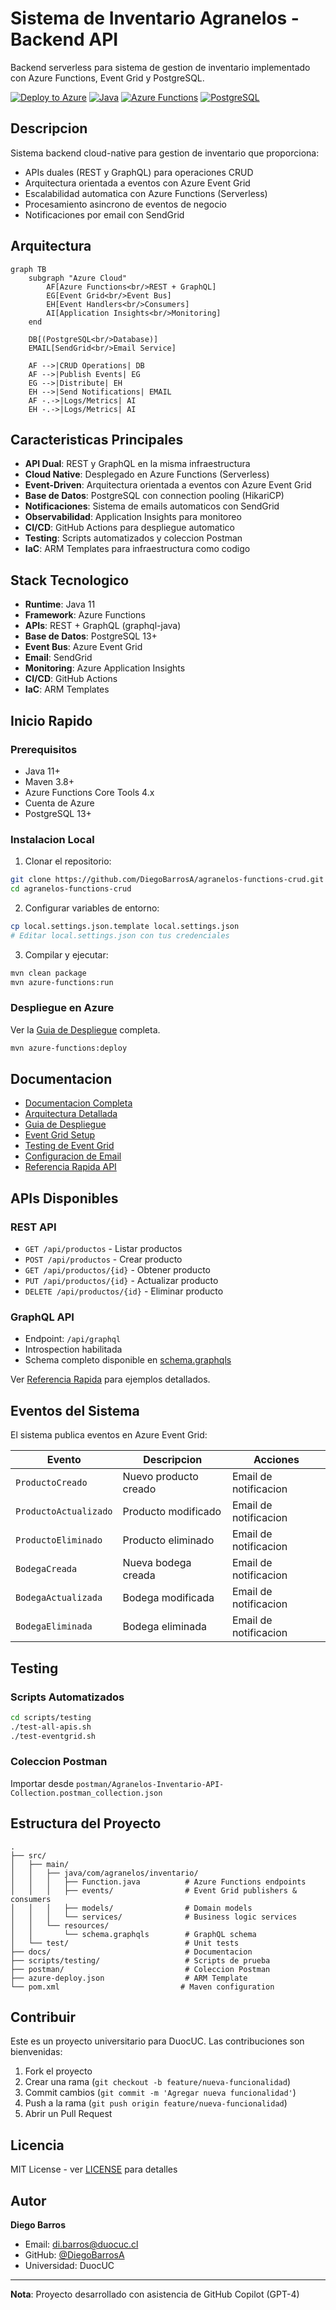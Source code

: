 # Sistema de Inventario Agranelos - Backend API

Backend serverless para sistema de gestion de inventario implementado con Azure Functions, Event Grid y PostgreSQL.

[![Deploy to Azure](https://img.shields.io/badge/Deploy%20to-Azure-0078D4?logo=microsoft-azure)](./docs/DEPLOY.md)
[![Java](https://img.shields.io/badge/Java-11-orange?logo=java)](https://adoptium.net/)
[![Azure Functions](https://img.shields.io/badge/Azure-Functions-blue?logo=azure-functions)](https://azure.microsoft.com/services/functions/)
[![PostgreSQL](https://img.shields.io/badge/PostgreSQL-13+-blue?logo=postgresql)](https://www.postgresql.org/)

## Descripcion

Sistema backend cloud-native para gestion de inventario que proporciona:
- APIs duales (REST y GraphQL) para operaciones CRUD
- Arquitectura orientada a eventos con Azure Event Grid
- Escalabilidad automatica con Azure Functions (Serverless)
- Procesamiento asincrono de eventos de negocio
- Notificaciones por email con SendGrid

## Arquitectura

```mermaid
graph TB
    subgraph "Azure Cloud"
        AF[Azure Functions<br/>REST + GraphQL]
        EG[Event Grid<br/>Event Bus]
        EH[Event Handlers<br/>Consumers]
        AI[Application Insights<br/>Monitoring]
    end
    
    DB[(PostgreSQL<br/>Database)]
    EMAIL[SendGrid<br/>Email Service]
    
    AF -->|CRUD Operations| DB
    AF -->|Publish Events| EG
    EG -->|Distribute| EH
    EH -->|Send Notifications| EMAIL
    AF -.->|Logs/Metrics| AI
    EH -.->|Logs/Metrics| AI
```

## Caracteristicas Principales

- **API Dual**: REST y GraphQL en la misma infraestructura
- **Cloud Native**: Desplegado en Azure Functions (Serverless)
- **Event-Driven**: Arquitectura orientada a eventos con Azure Event Grid
- **Base de Datos**: PostgreSQL con connection pooling (HikariCP)
- **Notificaciones**: Sistema de emails automaticos con SendGrid
- **Observabilidad**: Application Insights para monitoreo
- **CI/CD**: GitHub Actions para despliegue automatico
- **Testing**: Scripts automatizados y coleccion Postman
- **IaC**: ARM Templates para infraestructura como codigo

## Stack Tecnologico

- **Runtime**: Java 11
- **Framework**: Azure Functions
- **APIs**: REST + GraphQL (graphql-java)
- **Base de Datos**: PostgreSQL 13+
- **Event Bus**: Azure Event Grid
- **Email**: SendGrid
- **Monitoring**: Azure Application Insights
- **CI/CD**: GitHub Actions
- **IaC**: ARM Templates

## Inicio Rapido

### Prerequisitos

- Java 11+
- Maven 3.8+
- Azure Functions Core Tools 4.x
- Cuenta de Azure
- PostgreSQL 13+

### Instalacion Local

1. Clonar el repositorio:
```bash
git clone https://github.com/DiegoBarrosA/agranelos-functions-crud.git
cd agranelos-functions-crud
```

2. Configurar variables de entorno:
```bash
cp local.settings.json.template local.settings.json
# Editar local.settings.json con tus credenciales
```

3. Compilar y ejecutar:
```bash
mvn clean package
mvn azure-functions:run
```

### Despliegue en Azure

Ver la [Guia de Despliegue](./docs/DEPLOY.md) completa.

```bash
mvn azure-functions:deploy
```

## Documentacion

- [Documentacion Completa](https://diegobarrosa.github.io/agranelos-functions-crud/)
- [Arquitectura Detallada](./docs/ARQUITECTURA.md)
- [Guia de Despliegue](./docs/DEPLOY.md)
- [Event Grid Setup](./docs/EVENT_GRID_SETUP.md)
- [Testing de Event Grid](./docs/EVENT_GRID_TESTING.md)
- [Configuracion de Email](./docs/EMAIL_SETUP.md)
- [Referencia Rapida API](./docs/quick-reference.md)

## APIs Disponibles

### REST API
- `GET /api/productos` - Listar productos
- `POST /api/productos` - Crear producto
- `GET /api/productos/{id}` - Obtener producto
- `PUT /api/productos/{id}` - Actualizar producto
- `DELETE /api/productos/{id}` - Eliminar producto

### GraphQL API
- Endpoint: `/api/graphql`
- Introspection habilitada
- Schema completo disponible en [schema.graphqls](./src/main/resources/schema.graphqls)

Ver [Referencia Rapida](./docs/quick-reference.md) para ejemplos detallados.

## Eventos del Sistema

El sistema publica eventos en Azure Event Grid:

| Evento | Descripcion | Acciones |
|--------|-------------|----------|
| `ProductoCreado` | Nuevo producto creado | Email de notificacion |
| `ProductoActualizado` | Producto modificado | Email de notificacion |
| `ProductoEliminado` | Producto eliminado | Email de notificacion |
| `BodegaCreada` | Nueva bodega creada | Email de notificacion |
| `BodegaActualizada` | Bodega modificada | Email de notificacion |
| `BodegaEliminada` | Bodega eliminada | Email de notificacion |

## Testing

### Scripts Automatizados
```bash
cd scripts/testing
./test-all-apis.sh
./test-eventgrid.sh
```

### Coleccion Postman
Importar desde `postman/Agranelos-Inventario-API-Collection.postman_collection.json`

## Estructura del Proyecto

```
.
├── src/
│   ├── main/
│   │   ├── java/com/agranelos/inventario/
│   │   │   ├── Function.java          # Azure Functions endpoints
│   │   │   ├── events/                # Event Grid publishers & consumers
│   │   │   ├── models/                # Domain models
│   │   │   └── services/              # Business logic services
│   │   └── resources/
│   │       └── schema.graphqls        # GraphQL schema
│   └── test/                          # Unit tests
├── docs/                              # Documentacion
├── scripts/testing/                   # Scripts de prueba
├── postman/                           # Coleccion Postman
├── azure-deploy.json                  # ARM Template
└── pom.xml                           # Maven configuration
```

## Contribuir

Este es un proyecto universitario para DuocUC. Las contribuciones son bienvenidas:

1. Fork el proyecto
2. Crear una rama (`git checkout -b feature/nueva-funcionalidad`)
3. Commit cambios (`git commit -m 'Agregar nueva funcionalidad'`)
4. Push a la rama (`git push origin feature/nueva-funcionalidad`)
5. Abrir un Pull Request

## Licencia

MIT License - ver [LICENSE](LICENSE) para detalles

## Autor

**Diego Barros**
- Email: di.barros@duocuc.cl
- GitHub: [@DiegoBarrosA](https://github.com/DiegoBarrosA)
- Universidad: DuocUC

---

**Nota**: Proyecto desarrollado con asistencia de GitHub Copilot (GPT-4)
